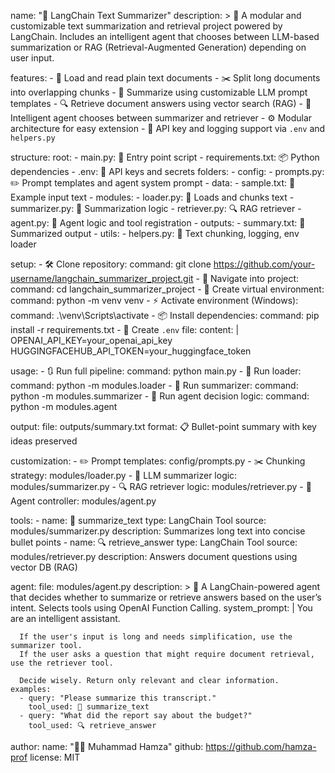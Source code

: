   name: "🧠 LangChain Text Summarizer"
  description: >
    📝 A modular and customizable text summarization and retrieval project powered by LangChain. 
    Includes an intelligent agent that chooses between LLM-based summarization or 
    RAG (Retrieval-Augmented Generation) depending on user input.

  features:
    - 📄 Load and read plain text documents
    - ✂️ Split long documents into overlapping chunks
    - 🧠 Summarize using customizable LLM prompt templates
    - 🔍 Retrieve document answers using vector search (RAG)
    - 🤖 Intelligent agent chooses between summarizer and retriever
    - ⚙️ Modular architecture for easy extension
    - 🔐 API key and logging support via `.env` and `helpers.py`

  structure:
    root:
      - main.py: 🚀 Entry point script
      - requirements.txt: 📦 Python dependencies
      - .env: 🔐 API keys and secrets
    folders:
      - config:
          - prompts.py: ✏️ Prompt templates and agent system prompt
      - data:
          - sample.txt: 🧪 Example input text
      - modules:
          - loader.py: 📂 Loads and chunks text
          - summarizer.py: 🧠 Summarization logic
          - retriever.py: 🔍 RAG retriever
          - agent.py: 🤖 Agent logic and tool registration
      - outputs:
          - summary.txt: 📝 Summarized output
      - utils:
          - helpers.py: 🔧 Text chunking, logging, env loader

  setup:
    - 🛠️ Clone repository:
        command: git clone https://github.com/your-username/langchain_summarizer_project.git
    - 📁 Navigate into project:
        command: cd langchain_summarizer_project
    - 🧪 Create virtual environment:
        command: python -m venv venv
    - ⚡ Activate environment (Windows):
        command: .\venv\Scripts\activate
    - 📦 Install dependencies:
        command: pip install -r requirements.txt
    - 🔐 Create `.env` file:
        content: |
          OPENAI_API_KEY=your_openai_api_key
          HUGGINGFACEHUB_API_TOKEN=your_huggingface_token

  usage:
    - 🔃 Run full pipeline:
        command: python main.py
    - 🧩 Run loader:
        command: python -m modules.loader
    - 🧠 Run summarizer:
        command: python -m modules.summarizer
    - 🤖 Run agent decision logic:
        command: python -m modules.agent

  output:
    file: outputs/summary.txt
    format: 📋 Bullet-point summary with key ideas preserved

  customization:
    - ✏️ Prompt templates: config/prompts.py
    - ✂️ Chunking strategy: modules/loader.py
    - 🧠 LLM summarizer logic: modules/summarizer.py
    - 🔍 RAG retriever logic: modules/retriever.py
    - 🤖 Agent controller: modules/agent.py

  tools:
    - name: 🧠 summarize_text
      type: LangChain Tool
      source: modules/summarizer.py
      description: Summarizes long text into concise bullet points
    - name: 🔍 retrieve_answer
      type: LangChain Tool
      source: modules/retriever.py
      description: Answers document questions using vector DB (RAG)

  agent:
    file: modules/agent.py
    description: >
      🤖 A LangChain-powered agent that decides whether to summarize or retrieve answers 
      based on the user’s intent. Selects tools using OpenAI Function Calling.
    system_prompt: |
      You are an intelligent assistant.

      If the user's input is long and needs simplification, use the summarizer tool.
      If the user asks a question that might require document retrieval, use the retriever tool.

      Decide wisely. Return only relevant and clear information.
    examples:
      - query: "Please summarize this transcript."
        tool_used: 🧠 summarize_text
      - query: "What did the report say about the budget?"
        tool_used: 🔍 retrieve_answer

  author:
    name: "👨‍💻 Muhammad Hamza"
    github: https://github.com/hamza-prof
    license: MIT

